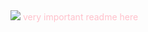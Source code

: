 <img src="src/main/resources/assets/borb.gif"/>
<span style="color:pink">very important readme here</span>